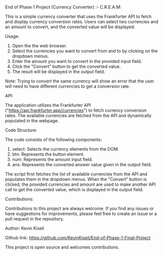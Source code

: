 End of Phase 1 Project (Currency Converter) :- C.R.E.A.M:

This is a simple currency converter that uses the Frankfurter API to fetch and display currency conversion rates. Users can select two currencies and an amount to convert, and the converted value will be displayed.


Usage:

1. Open the the web browser.
2. Select the currencies you want to convert from and to by clicking on the dropdown menus.
3. Enter the amount you want to convert in the provided input field.
4. Click the "Convert" button to get the converted value.
5. The result will be displayed in the output field.

Note: Trying to convert the same currency will show an error that the user will need to have different currencies to get a conversion rate.

API:

The application utilizes the Frankfurter API ("https://api.frankfurter.app/currencies") to fetch currency conversion rates. The available currencies are fetched from the API and dynamically populated in the webpage.

Code Structure:

The code consists of the following components:

1. select: Selects the currency elements from the DOM.
2. btn: Represents the button element.
3. num: Represents the amount input field.
4. ans: Represents the converted answer value given in the output field.

The script first fetches the list of available currencies from the API and populates them in the dropdown menus. 
When the "Convert" button is clicked, the provided currencies and amount are used to make another API call to get the converted value, which is displayed in the output field.

Contributions:

Contributions to this project are always welcome. If you find any issues or have suggestions for improvements, please feel free to create an issue or a pull request in the repository.

Author:
Kevin Kiseli

Github link:
https://github.com/KevinKiseli/End-of-Phase-1-Final-Project

This project is open source and welcomes contributions.
